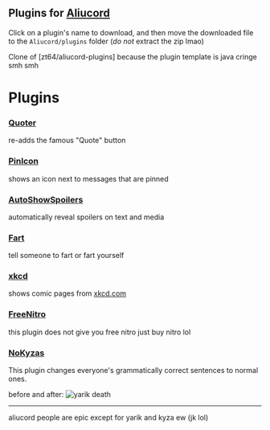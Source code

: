 ## Plugins for [Aliucord](https://github.com/Aliucord)

Click on a plugin's name to download, and then move the downloaded file to the `Aliucord/plugins`
folder (*do not* extract the zip lmao)

Clone of [zt64/aliucord-plugins] because the plugin template is java cringe smh smh

# Plugins 

### [Quoter](https://github.com/ItzOnlyAnimal/AliuPlugins/raw/builds/Quoter.zip)
re-adds the famous "Quote" button

### [PinIcon](https://github.com/ItzOnlyAnimal/AliuPlugins/raw/builds/PinIcon.zip)
shows an icon next to messages that are pinned

### [AutoShowSpoilers](https://github.com/ItzOnlyAnimal/AliuPlugins/raw/builds/AutoShowSpoilers.zip)
automatically reveal spoilers on text and media

### [Fart](https://github.com/ItzOnlyAnimal/AliuPlugins/raw/builds/Fart.zip)
tell someone to fart or fart yourself

### [xkcd](https://github.com/ItzOnlyAnimal/AliuPlugins/raw/builds/xkcd.zip)
shows comic pages from [xkcd.com](https://xkcd.com)

### [FreeNitro](https://github.com/ItzOnlyAnimal/AliuPlugins/raw/builds/FreeNitro.zip)
this plugin does not give you free nitro just buy nitro lol

### [NoKyzas](https://github.com/ItzOnlyAnimal/AliuPlugins/raw/builds/NoKyzas.zip)
This plugin changes everyone's grammatically correct sentences to normal ones.

before and after: ![yarik death](https://i.imgur.com/nZZL0se.png)

---
aliucord people are epic except for yarik and kyza ew (jk lol)
